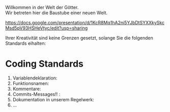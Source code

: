 Willkommen in der Welt der Götter. \
Wir betreten hier die Baustube einer neuen Welt.

https://docs.google.com/presentation/d/1KcR8Mq1hA2ni5YJbDtSYXXkySkcMsd5pV93HSHeVtyc/edit?usp=sharing

Ihrer Kreativität sind keine Grenzen gesetzt, solange Sie die folgenden Standards eihalten:
# Coding Standards

1. Variablendeklaration:
2. Funktionsnamen:
3. Kommentare:
4. Commits-Messages!! :
5. Dokumentation in unserem Regelwerk:
6. ...
